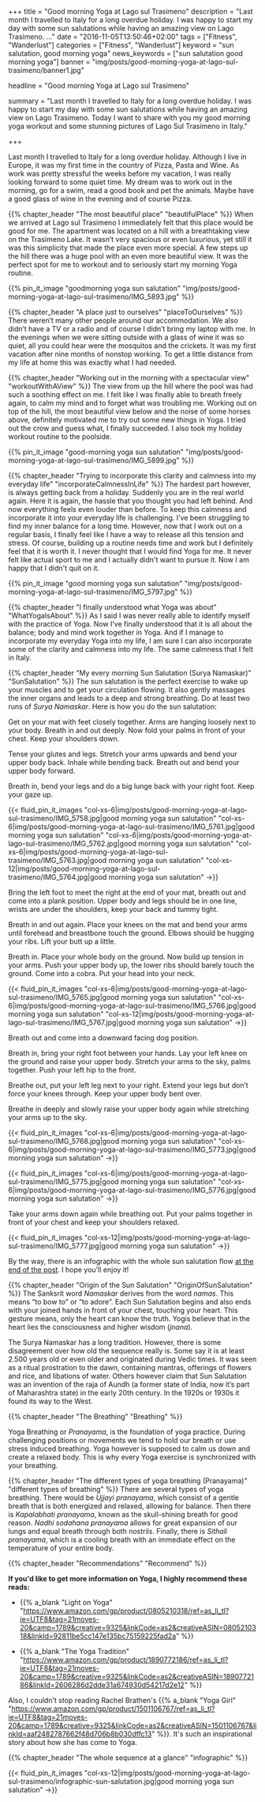 +++
title = "Good morning Yoga at Lago sul Trasimeno"
description = "Last month I travelled to Italy for a long overdue holiday. I was happy to start my day with some sun salutations while having an amazing view on Lago Trasimeno. ..."
date = "2016-11-05T13:50:46+02:00"
tags = ["Fitness", "Wanderlust"]
categories = ["Fitness", "Wanderlust"]
keyword = "sun salutation, good morning yoga"
news_keywords = ["sun salutation good morning yoga"]
banner = "img/posts/good-morning-yoga-at-lago-sul-trasimeno/banner1.jpg"

headline = "Good morning Yoga at Lago sul Trasimeno"

summary = "Last month I travelled to Italy for a long overdue holiday. I was happy to start my day with some sun salutations while having an amazing view on Lago Trasimeno. Today I want to share with you my good morning yoga workout and some stunning pictures of Lago Sul Trasimeno in Italy."

+++

Last month I travelled to Italy for a long overdue holiday. Although I live in Europe, it was my first time in the country of Pizza, Pasta and Wine. 
As work was pretty stressful the weeks before my vacation, I was really looking forward to some quiet time. My dream was to work out in the morning, go for a swim, read a good book and pet the animals. Maybe have a good glass of wine in the evening and of course Pizza. 
 

{{% chapter_header "The most beautiful place" "beautifulPlace" %}}
When we arrived at Lago sul Trasimeno I immediately felt that this place would be good for me. The apartment was located on a hill with a breathtaking view on the Trasimeno Lake. It wasn’t very spacious or even luxurious, yet still it was this simplicity that made the place even more special.  A few steps up the hill there was a huge pool with an even more beautiful view. It was the perfect spot for me to workout and to seriously start my morning Yoga routine. 

{{% pin_it_image "goodmorning yoga sun salutation" "img/posts/good-morning-yoga-at-lago-sul-trasimeno/IMG_5893.jpg" %}}

{{% chapter_header "A place just to ourselves" "placeToOurselves" %}}
There weren’t many other people around our accommodation. We also didn’t have a TV or a radio and of course I didn’t bring my laptop with me. In the evenings when we were sitting outside with a glass of wine it was so quiet, all you could hear were the mosquitos and the crickets. It was my first vacation after nine months of nonstop working. To get a little distance from my life at home this was exactly what I had needed. 


{{% chapter_header "Working out in the morning with a spectacular view" "workoutWithAView" %}}
The view from up the hill where the pool was had such a soothing effect on me. I felt like I was finally able to breath freely again, to calm my mind and to forget what was troubling me. Working out on top of the hill, the most beautiful view below and the noise of some horses above, definitely motivated me to try out some new things in Yoga.  I tried out the crow and guess what, I finally succeeded. I also took my holiday workout routine to the poolside. 

{{% pin_it_image "good-morning yoga sun salutation" "img/posts/good-morning-yoga-at-lago-sul-trasimeno/IMG_5899.jpg" %}}

{{% chapter_header "Trying to incorporate this clarity and calmness into my everyday life" "incorporateCalmnessInLife" %}}
The hardest part however, is always getting back from a holiday. Suddenly you are in the real world again. Here it is again, the hassle that you thought you had left behind. And now everything feels even louder than before. To keep this calmness and incorporate it into your everyday life is challenging. I’ve been struggling to find my inner balance for a long time. However, now that I work out on a regular basis, I finally feel like I have a way to release all this tension and stress. Of course, building up a routine needs time and work but I definitely feel that it is worth it. I never thought that I would find Yoga for me. It never felt like actual sport to me and I actually didn't want to pursue it. Now I am happy that I didn't quit on it.

{{% pin_it_image "good morning yoga sun salutation" "img/posts/good-morning-yoga-at-lago-sul-trasimeno/IMG_5797.jpg" %}}

{{% chapter_header "I finally understood what Yoga was about" "WhatYogaIsAbout" %}}
As I said I was never really able to identify myself with the practice of Yoga. Now I’ve finally understood that it is all about the balance; body and mind work together in Yoga. And if I manage to incorporate my everyday Yoga into my life, I am sure I can also incorporate some of the clarity and calmness into my life. The same calmness that I felt in Italy. 

{{% chapter_header "My every morning Sun Salutation (Surya Namaskar)" "SunSalutation" %}}
The sun salutation is the perfect exercise to wake up your muscles and to get your circulation flowing. It also gently massages the inner organs and leads to a deep and strong breathing. Do at least two runs of *Surya Namaskar*. Here is how you do the sun salutation:


Get on your mat with feet closely together. Arms are hanging loosely next to your body. Breath in and out deeply.
Now fold your palms in front of your chest. Keep your shoulders down.

Tense your glutes and legs. Stretch your arms upwards and bend your upper body back. Inhale while bending back.
Breath out and bend your upper body forward.

Breath in, bend your legs and do a big lunge back with your right foot. Keep your gaze up. 

{{< fluid_pin_it_images
  "col-xs-6|img/posts/good-morning-yoga-at-lago-sul-trasimeno/IMG_5758.jpg|good morning yoga sun salutation"
  "col-xs-6|img/posts/good-morning-yoga-at-lago-sul-trasimeno/IMG_5761.jpg|good morning yoga sun salutation"
  "col-xs-6|img/posts/good-morning-yoga-at-lago-sul-trasimeno/IMG_5762.jpg|good morning yoga sun salutation"
  "col-xs-6|img/posts/good-morning-yoga-at-lago-sul-trasimeno/IMG_5763.jpg|good morning yoga sun salutation"
  "col-xs-12|img/posts/good-morning-yoga-at-lago-sul-trasimeno/IMG_5764.jpg|good morning yoga sun salutation"
->}}

Bring the left foot to meet the right at the end of your mat, breath out and come into a plank position. Upper body and legs should be in one line, wrists are under the shoulders, keep your back and tummy tight.

Breath in and out again. Place your knees on the mat and bend your arms until forehead and breastbone touch the ground. Elbows should be hugging your ribs. Lift your butt up a little. 


Breath in. Place your whole body on the ground. Now build up tension in your arms. Push your upper body up, the lower ribs should barely touch the ground. Come into a cobra. Put your head into your neck.

{{< fluid_pin_it_images
  "col-xs-6|img/posts/good-morning-yoga-at-lago-sul-trasimeno/IMG_5765.jpg|good morning yoga sun salutation"
  "col-xs-6|img/posts/good-morning-yoga-at-lago-sul-trasimeno/IMG_5766.jpg|good morning yoga sun salutation"
  "col-xs-12|img/posts/good-morning-yoga-at-lago-sul-trasimeno/IMG_5767.jpg|good morning yoga sun salutation"
->}}

Breath out and come into a downward facing dog position. 

Breath in, bring your right foot between your hands. Lay your left knee on the ground and raise your upper body. Stretch your arms to the sky, palms together. Push your left hip to the front. 


Breathe out, put your left leg next to your right. Extend your legs but don’t force your knees through. Keep your upper body bent over. 

Breathe in deeply and slowly raise your upper body again while stretching your arms up to the sky. 

{{< fluid_pin_it_images
  "col-xs-6|img/posts/good-morning-yoga-at-lago-sul-trasimeno/IMG_5768.jpg|good morning yoga sun salutation"
  "col-xs-6|img/posts/good-morning-yoga-at-lago-sul-trasimeno/IMG_5773.jpg|good morning yoga sun salutation"
->}}



{{< fluid_pin_it_images
  "col-xs-6|img/posts/good-morning-yoga-at-lago-sul-trasimeno/IMG_5775.jpg|good morning yoga sun salutation"
  "col-xs-6|img/posts/good-morning-yoga-at-lago-sul-trasimeno/IMG_5776.jpg|good morning yoga sun salutation"
->}}



Take your arms down again while breathing out. Put your palms together in front of your chest and keep your shoulders relaxed. 

{{< fluid_pin_it_images
  "col-xs-12|img/posts/good-morning-yoga-at-lago-sul-trasimeno/IMG_5777.jpg|good morning yoga sun salutation"
->}}

By the way, there is an infographic with the whole sun salutation flow [at the end of the post](#infographic). I hope you'll enjoy it!

{{% chapter_header "Origin of the Sun Salutation" "OriginOfSunSalutation" %}}
The Sanksrit word *Namaskar* derives from the word *namas*. This means “to bow to” or “to adore”. Each Sun Salutation begins and also ends with your joined hands in front of your chest, touching your heart. This gesture means, only the heart can know the truth. Yogis believe that in the heart lies the consciousness and higher wisdom (*jnana*).

The Surya Namaskar has a long tradition. However, there is some disagreement over how old the sequence really is. Some say it is at least 2.500 years old or even older and originated during Vedic times. It was seen as a ritual prostration to the dawn, containing mantras, offerings of flowers and rice, and libations of water.  Others however claim that Sun Salutation was an invention of the raja of Aundh (a former state of India, now it’s part of Maharashtra state) in the early 20th century. In the 1920s or 1930s it found its way to the West.

{{% chapter_header "The Breathing" "Breathing" %}}

Yoga Breathing or *Pranayama*, is the foundation of yoga practice. During challenging positions or movements we tend to hold our breath or use stress induced breathing. Yoga however is supposed to calm us down and create a relaxed body. This is why every Yoga exercise is synchronized with your breathing. 

{{% chapter_header "The different types of yoga breathing (Pranayama)" "different types of breathing" %}}
There are several types of yoga breathing.  There would be *Ujjayi pranayama*, which consist of a gentle breath that is both energized and relaxed, allowing for balance. Then there is *Kapalabhati pranayama*, known as the skull-shining breath for good reason. *Nadhi sodahana pranayama* allows for great expansion of our lungs and equal breath through both nostrils. Finally, there is *Sithali pranayama*, which is a cooling breath with an immediate effect on the temperature of your entire body. 

{{% chapter_header "Recommendations" "Recommend" %}}

**If you'd like to get more information on Yoga, I highly recommend these reads:**

* {{% a_blank "Light on Yoga" "https://www.amazon.com/gp/product/0805210318/ref=as_li_tl?ie=UTF8&tag=21moves-20&camp=1789&creative=9325&linkCode=as2&creativeASIN=0805210318&linkId=92811be5cc147e135bc75159225fad2a" %}}

* {{% a_blank "The Yoga Tradition" "https://www.amazon.com/gp/product/1890772186/ref=as_li_tl?ie=UTF8&tag=21moves-20&camp=1789&creative=9325&linkCode=as2&creativeASIN=1890772186&linkId=2606286d2dde31a674930d54217d2e12" %}}


Also, I couldn't stop reading Rachel Brathen's {{% a_blank "Yoga Girl" "https://www.amazon.com/gp/product/1501106767/ref=as_li_tl?ie=UTF8&tag=21moves-20&camp=1789&creative=9325&linkCode=as2&creativeASIN=1501106767&linkId=aaf2482787662f48d706b8b030dffc13" %}}. It's such an inspirational story about how she has come to Yoga.

{{% chapter_header "The whole sequence at a glance" "infographic" %}}
<div class="row">
  <div class="col-md-7 col-centered">
    {{< fluid_pin_it_images
      "col-xs-12|img/posts/good-morning-yoga-at-lago-sul-trasimeno/infographic-sun-salutation.jpg|good morning yoga sun salutation"
    ->}}
  </div>
</div>
